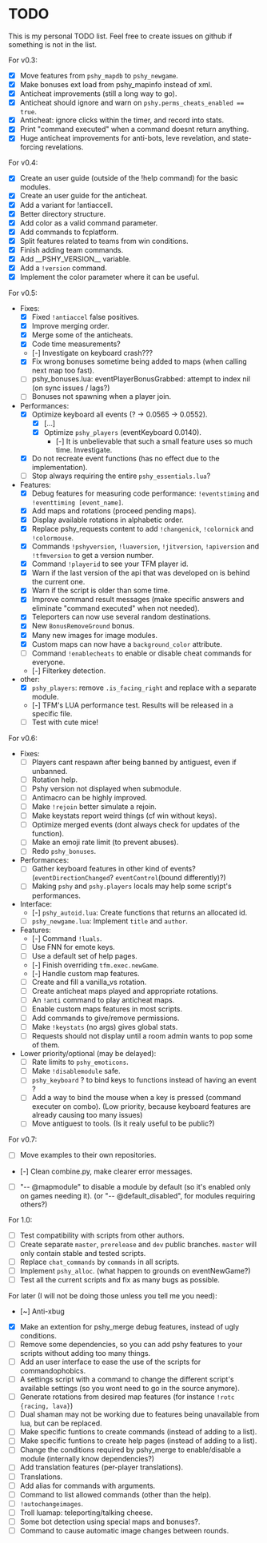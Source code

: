 # TODO

This is my personal TODO list.
Feel free to create issues on github if something is not in the list.

For v0.3:
- [x] Move features from `pshy_mapdb` to `pshy_newgame`.
- [x] Make bonuses ext load from pshy_mapinfo instead of xml.
- [x] Anticheat improvements (still a long way to go).
- [x] Anticheat should ignore and warn on `pshy.perms_cheats_enabled == true`.
- [x] Anticheat: ignore clicks within the timer, and record into stats.
- [x] Print "command executed" when a command doesnt return anything.
- [x] Huge anticheat improvements for anti-bots, leve revelation, and state-forcing revelations.

For v0.4:
- [x] Create an user guide (outside of the !help command) for the basic modules.
- [x] Create an user guide for the anticheat.
- [x] Add a variant for !antiaccell.
- [x] Better directory structure.
- [x] Add color as a valid command parameter.
- [x] Add commands to fcplatform.
- [x] Split features related to teams from win conditions.
- [x] Finish adding team commands.
- [x] Add \_\_PSHY\_VERSION\_\_ variable.
- [x] Add a `!version` command.
- [x] Implement the color parameter where it can be useful.

For v0.5:
- Fixes:
  - [x] Fixed `!antiaccel` false positives.
  - [x] Improve merging order.
  - [x] Merge some of the anticheats.
  - [x] Code time measurements?
  - [-] Investigate on keyboard crash???
  - [x] Fix wrong bonuses sometime being added to maps (when calling next map too fast).
  - [ ] pshy_bonuses.lua: eventPlayerBonusGrabbed: attempt to index nil (on sync issues / lags?)
  - [ ] Bonuses not spawning when a player join.
- Performances:
  - [x] Optimize keyboard all events (? -> 0.0565 -> 0.0552).
    - [x] [...]
    - [x] Optimize `pshy_players` (eventKeyboard 0.0140).
      - [-] It is unbelievable that such a small feature uses so much time. Investigate. 
  - [x] Do not recreate event functions (has no effect due to the implementation).
  - [ ] Stop always requiring the entire `pshy_essentials.lua`?
- Features:
  - [x] Debug features for measuring code performance: `!eventstiming` and `!eventtiming [event_name]`.
  - [x] Add maps and rotations (proceed pending maps).
  - [x] Display available rotations in alphabetic order.
  - [x] Replace pshy_requests content to add `!changenick`, `!colornick` and `!colormouse`.
  - [x] Commands `!pshyversion`, `!luaversion`, `!jitversion`, `!apiversion` and `!tfmversion` to get a version number.
  - [x] Command `!playerid` to see your TFM player id.
  - [x] Warn if the last version of the api that was developed on is behind the current one.
  - [x] Warn if the script is older than some time.
  - [x] Improve command result messages (make specific answers and eliminate "command executed" when not needed).
  - [x] Teleporters can now use several random destinations.
  - [x] New `BonusRemoveGround` bonus.
  - [x] Many new images for image modules.
  - [x] Custom maps can now have a `background_color` attribute.
  - [ ] Command `!enablecheats` to enable or disable cheat commands for everyone.
  - [-] Filterkey detection.
- other:
  - [x] `pshy_players`: remove `.is_facing_right` and replace with a separate module.
  - [-] TFM's LUA performance test. Results will be released in a specific file.
  - [ ] Test with cute mice!

For v0.6:
- Fixes:
  - [ ] Players cant respawn after being banned by antiguest, even if unbanned.
  - [ ] Rotation help.
  - [ ] Pshy version not displayed when submodule.
  - [ ] Antimacro can be highly improved.
  - [ ] Make `!rejoin` better simulate a rejoin.
  - [ ] Make keystats report weird things (cf win without keys).
  - [ ] Optimize merged events (dont always check for updates of the function).
  - [ ] Make an emoji rate limit (to prevent abuses).
  - [ ] Redo `pshy_bonuses`.
- Performances:
  - [ ] Gather keyboard features in other kind of events? (`eventDirectionChanged`? `eventControl`(bound differently)?)
  - [ ] Making `pshy` and `pshy.players` locals may help some script's performances.
- Interface:
  - [-] `pshy_autoid.lua`: Create functions that returns an allocated id.
  - [ ] `pshy_newgame.lua`: Implement `title` and `author`.
- Features:
  - [-] Command `!luals`.
  - [ ] Use FNN for emote keys.
  - [ ] Use a default set of help pages.
  - [-] Finish overriding `tfm.exec.newGame`.
  - [-] Handle custom map features.
  - [ ] Create and fill a vanilla_vs rotation.
  - [ ] Create anticheat maps played and appropriate rotations.
  - [ ] An `!anti` command to play anticheat maps.
  - [ ] Enable custom maps features in most scripts.
  - [ ] Add commands to give/remove permissions.
  - [ ] Make `!keystats` (no args) gives global stats.
  - [ ] Requests should not display until a room admin wants to pop some of them.
- Lower priority/optional (may be delayed):
  - [ ] Rate limits to `pshy_emoticons`.
  - [ ] Make `!disablemodule` safe.
  - [ ] `pshy_keyboard` ? to bind keys to functions instead of having an event ?
  - [ ] Add a way to bind the mouse when a key is pressed (command executer on combo). (Low priority, because keyboard features are already causing too many issues)
  - [ ] Move antiguest to tools. (Is it realy useful to be public?)

For v0.7:
- [ ] Move examples to their own repositories.
- [-] Clean combine.py, make clearer error messages.
- [ ] "-- @mapmodule" to disable a module by default (so it's enabled only on games needing it). (or "-- @default_disabled", for modules requiring others?)

For 1.0:
- [ ] Test compatibility with scripts from other authors.
- [ ] Create separate `master`, `prerelease` and `dev` public branches. `master` will only contain stable and tested scripts.
- [ ] Replace `chat_commands` by `commands` in all scripts.
- [ ] Implement `pshy_alloc`. (what happen to grounds on eventNewGame?)
- [ ] Test all the current scripts and fix as many bugs as possible.

For later (I will not be doing those unless you tell me you need):
- [~] Anti-xbug
- [x] Make an extention for pshy_merge debug features, instead of ugly conditions.
- [ ] Remove some dependencies, so you can add pshy features to your scripts without adding too many things.
- [ ] Add an user interface to ease the use of the scripts for commandophobics.
- [ ] A settings script with a command to change the different script's available settings (so you wont need to go in the source anymore).
- [ ] Generate rotations from desired map features (for instance `!rotc {racing, lava}`)
- [ ] Dual shaman may not be working due to features being unavailable from lua, but can be replaced.
- [ ] Make specific funtions to create commands (instead of adding to a list).
- [ ] Make specific funtions to create help pages (instead of adding to a list).
- [ ] Change the conditions required by pshy_merge to enable/disable a module (internally know dependencies?)
- [ ] Add translation features (per-player translations).
- [ ] Translations.
- [ ] Add alias for commands with arguments.
- [ ] Command to list allowed commands (other than the help).
- [ ] `!autochangeimages`.
- [ ] Troll luamap: teleporting/talking cheese.
- [ ] Some bot detection using special maps and bonuses?.
- [ ] Command to cause automatic image changes between rounds.
